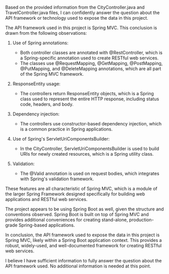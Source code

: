 Based on the provided information from the CityController.java and TravelController.java files, I can confidently answer the question about the API framework or technology used to expose the data in this project.

The API framework used in this project is Spring MVC. This conclusion is drawn from the following observations:

1. Use of Spring annotations:
   - Both controller classes are annotated with @RestController, which is a Spring-specific annotation used to create RESTful web services.
   - The classes use @RequestMapping, @GetMapping, @PostMapping, @PutMapping, and @DeleteMapping annotations, which are all part of the Spring MVC framework.

2. ResponseEntity usage:
   - The controllers return ResponseEntity objects, which is a Spring class used to represent the entire HTTP response, including status code, headers, and body.

3. Dependency injection:
   - The controllers use constructor-based dependency injection, which is a common practice in Spring applications.

4. Use of Spring's ServletUriComponentsBuilder:
   - In the CityController, ServletUriComponentsBuilder is used to build URIs for newly created resources, which is a Spring utility class.

5. Validation:
   - The @Valid annotation is used on request bodies, which integrates with Spring's validation framework.

These features are all characteristic of Spring MVC, which is a module of the larger Spring Framework designed specifically for building web applications and RESTful web services.

The project appears to be using Spring Boot as well, given the structure and conventions observed. Spring Boot is built on top of Spring MVC and provides additional conveniences for creating stand-alone, production-grade Spring-based applications.

In conclusion, the API framework used to expose the data in this project is Spring MVC, likely within a Spring Boot application context. This provides a robust, widely-used, and well-documented framework for creating RESTful web services.

I believe I have sufficient information to fully answer the question about the API framework used. No additional information is needed at this point.